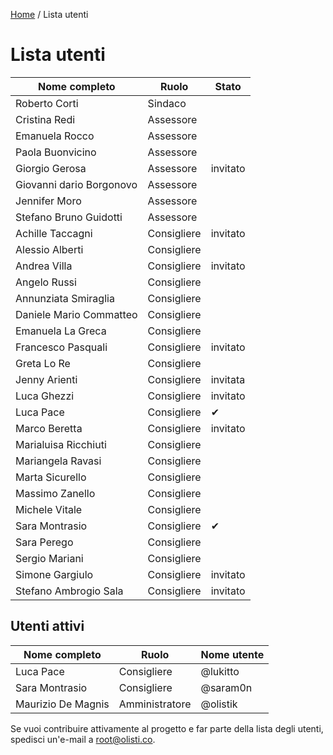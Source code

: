 [Home](README.md) / Lista utenti

# Lista utenti

| Nome completo | Ruolo | Stato |
| ------------- | ----- | ----- |
| Roberto Corti | Sindaco | |
| Cristina Redi | Assessore | |
| Emanuela Rocco | Assessore | |
| Paola Buonvicino | Assessore | |
| Giorgio Gerosa | Assessore | invitato |
| Giovanni dario Borgonovo | Assessore | |
| Jennifer Moro | Assessore | |
| Stefano Bruno Guidotti | Assessore | |
| Achille Taccagni | Consigliere | invitato |
| Alessio Alberti | Consigliere | |
| Andrea Villa | Consigliere | invitato |
| Angelo Russi | Consigliere | |
| Annunziata Smiraglia | Consigliere | |
| Daniele Mario Commatteo | Consigliere | |
| Emanuela La Greca | Consigliere | |
| Francesco Pasquali | Consigliere | invitato |
| Greta Lo Re | Consigliere | |
| Jenny Arienti | Consigliere | invitata |
| Luca Ghezzi | Consigliere | invitato |
| Luca Pace | Consigliere | ✔︎ |
| Marco Beretta | Consigliere | invitato |
| Marialuisa Ricchiuti | Consigliere | |
| Mariangela Ravasi | Consigliere | |
| Marta Sicurello | Consigliere | |
| Massimo Zanello | Consigliere | |
| Michele Vitale | Consigliere | |
| Sara Montrasio | Consigliere | ✔︎ |
| Sara Perego | Consigliere | |
| Sergio Mariani | Consigliere | |
| Simone Gargiulo | Consigliere | invitato |
| Stefano Ambrogio Sala | Consigliere | invitato |

## Utenti attivi

| Nome completo | Ruolo | Nome utente |
| ------------- | ----- | ----------- |
| Luca Pace | Consigliere | @lukitto |
| Sara Montrasio | Consigliere | @saram0n |
| Maurizio De Magnis | Amministratore | @olistik |

Se vuoi contribuire attivamente al progetto e far parte della lista degli utenti, spedisci un'e-mail a [root@olisti.co](mailto:root@olisti.co).
